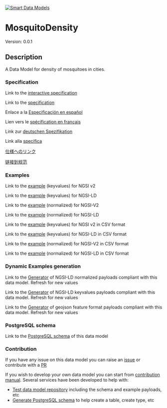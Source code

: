 [![Smart Data Models](https://smartdatamodels.org/wp-content/uploads/2022/01/SmartDataModels_logo.png "Logo")](https://smartdatamodels.org)
# MosquitoDensity
Version: 0.0.1

## Description 

A Data Model for density of mosquitoes in cities.
### Specification

Link to the [interactive specification](https://swagger.lab.fiware.org/?url=https://smart-data-models.github.io/dataModel.Environment/MosquitoDensity/swagger.yaml)

Link to the [specification](https://github.com/smart-data-models/dataModel.Environment/blob/master/MosquitoDensity/doc/spec.md)

Enlace a la [Especificación en español](https://github.com/smart-data-models/dataModel.Environment/blob/master/MosquitoDensity/doc/spec_ES.md)

Lien vers le [spécification en français](https://github.com/smart-data-models/dataModel.Environment/blob/master/MosquitoDensity/doc/spec_FR.md)

Link zur [deutschen Spezifikation](https://github.com/smart-data-models/dataModel.Environment/blob/master/MosquitoDensity/doc/spec_DE.md)

Link alla [specifica](https://github.com/smart-data-models/dataModel.Environment/blob/master/MosquitoDensity/doc/spec_IT.md)

[仕様へのリンク](https://github.com/smart-data-models/dataModel.Environment/blob/master/MosquitoDensity/doc/spec_JA.md)

[链接到规范](https://github.com/smart-data-models/dataModel.Environment/blob/master/MosquitoDensity/doc/spec_ZH.md)
### Examples

Link to the [example](https://smart-data-models.github.io/dataModel.Environment/MosquitoDensity/examples/example.json) (keyvalues) for NGSI v2

Link to the [example](https://smart-data-models.github.io/dataModel.Environment/MosquitoDensity/examples/example.jsonld) (keyvalues) for NGSI-LD

Link to the [example](https://smart-data-models.github.io/dataModel.Environment/MosquitoDensity/examples/example-normalized.json) (normalized) for NGSI-V2

Link to the [example](https://smart-data-models.github.io/dataModel.Environment/MosquitoDensity/examples/example-normalized.jsonld) (normalized) for NGSI-LD

Link to the [example](https://smart-data-models.github.io/dataModel.Environment/MosquitoDensity/examples/example.json.csv) (keyvalues) for NGSI v2 in CSV format

Link to the [example](https://smart-data-models.github.io/dataModel.Environment/MosquitoDensity/examples/example.jsonld.csv) (keyvalues) for NGSI-LD in CSV format

Link to the [example](https://smart-data-models.github.io/dataModel.Environment/MosquitoDensity/examples/example-normalized.json.csv) (normalized) for NGSI-V2 in CSV format

Link to the [example](https://smart-data-models.github.io/dataModel.Environment/MosquitoDensity/examples/example-normalized.jsonld.csv) (normalized) for NGSI-LD in CSV format
### Dynamic Examples generation

Link to the [Generator](https://smartdatamodels.org/extra/ngsi-ld_generator.php?schemaUrl=https://raw.githubusercontent.com/smart-data-models/dataModel.Environment/master/MosquitoDensity/schema.json&email=info@smartdatamodels.org) of NGSI-LD normalized payloads compliant with this data model. Refresh for new values

Link to the [Generator](https://smartdatamodels.org/extra/ngsi-ld_generator_keyvalues.php?schemaUrl=https://raw.githubusercontent.com/smart-data-models/dataModel.Environment/master/MosquitoDensity/schema.json&email=info@smartdatamodels.org) of NGSI-LD keyvalues payloads compliant with this data model. Refresh for new values

Link to the [Generator](https://smartdatamodels.org/extra/geojson_features_generator.php?schemaUrl=https://raw.githubusercontent.com/smart-data-models/dataModel.Environment/master/MosquitoDensity/schema.json&email=info@smartdatamodels.org) of geojson feature format payloads compliant with this data model. Refresh for new values
### PostgreSQL schema

Link to the [PostgreSQL schema](https://smart-data-models.github.io/dataModel.Environment/MosquitoDensity/schema.sql) of this data model
### Contribution

 If you have any issue on this data model you can raise an [issue](https://github.com/smart-data-models/dataModel.Environment/issues)  or contribute with a [PR](https://github.com/smart-data-models/dataModel.Environment/pulls)

 If you wish to develop your own data model you can start from [contribution manual](https://bit.ly/contribution_manual). Several services have been developed to help with: 
 - [Test data model repository](https://smartdatamodels.org/index.php/data-models-contribution-api/) including the schema and example payloads, etc
 - [Generate PostgreSQL schema](https://smartdatamodels.org/index.php/sql-service/) to help create a table, create type, etc